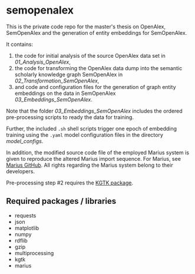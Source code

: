 # semopenalex
This is the private code repo for the master's thesis on OpenAlex, SemOpenAlex and the generation of entity embeddings for SemOpenAlex.  

It contains:
1. the code for initial analysis of the source OpenAlex data set in *01_Analysis_OpenAlex*,
2. the code for transforming the OpenAlex data dump into the semantic scholarly knowledge graph SemOpenAlex in *02_Transformation_SemOpenAlex*, 
3. and code and configuration files for the generation of graph entity embeddings on the data in SemOpenAlex *03_Embeddings_SemOpenAlex*.

Note that the folder *03_Embeddings_SemOpenAlex* includes the ordered pre-processing scripts to ready the data for training. 

Further, the included `.sh` shell scripts trigger one epoch of embedding training using the `.yaml` model configuration files in the directory *model_configs*.

In addition, the modified source code file of the employed Marius system is given to reproduce the altered Marius import sequence. 
For Marius, see [Marius GitHub](https://github.com/marius-team/marius).
All rights regarding the Marius system belong to their developers. 

Pre-processing step #2 requires the [KGTK package](https://github.com/usc-isi-i2/kgtk).


## Required packages / libraries

- requests
- json
- matplotlib
- numpy
- rdflib
- gzip
- multiprocessing
- kgtk
- marius
